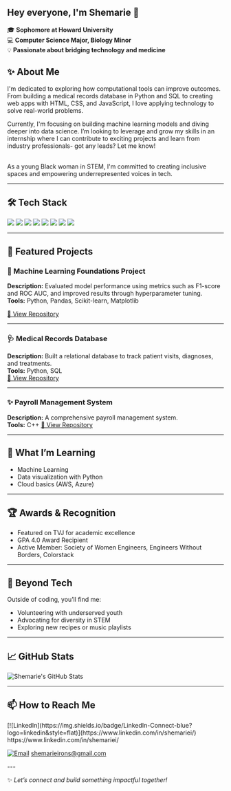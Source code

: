 ## Hey everyone, I'm Shemarie 👋

<!--
**shemarieirons/shemarieirons** is a ✨ _special_ ✨ repository because its `README.md` (this file) appears on your GitHub profile.

Here are some ideas to get you started:

- 🔭 I’m currently working on ...
- 🌱 I’m currently learning ...
- 👯 I’m looking to collaborate on ...
- 🤔 I’m looking for help with ...
- 💬 Ask me about ...
- 📫 How to reach me: ...
- 😄 Pronouns: ...
- ⚡ Fun fact: ...
-->

🎓 **Sophomore at Howard University**  
💻 **Computer Science Major, Biology Minor**  
💡 **Passionate about bridging technology and medicine**

## ✨ About Me
I'm dedicated to exploring how computational tools can improve outcomes. From building a medical records database in Python and SQL to creating web apps with HTML, CSS, and JavaScript, I love applying technology to solve real-world problems. 

Currently, I'm focusing on building machine learning models and diving deeper into data science. I’m looking to leverage and grow my skills in an internship where I can contribute to exciting projects and learn from industry professionals- got any leads? Let me know!

<br>
As a young Black woman in STEM, I'm committed to creating inclusive spaces and empowering underrepresented voices in tech.

---

## 🛠 Tech Stack
<p>
  <img src="https://img.shields.io/badge/Python-3776AB?style=for-the-badge&logo=python&logoColor=white"/>
  <img src="https://img.shields.io/badge/C++-00599C?style=for-the-badge&logo=cplusplus&logoColor=white"/>
  <img src="https://img.shields.io/badge/SQL-4479A1?style=for-the-badge&logo=postgresql&logoColor=white"/>
  <img src="https://img.shields.io/badge/JavaScript-F7DF1E?style=for-the-badge&logo=javascript&logoColor=black"/>
  <img src="https://img.shields.io/badge/HTML-E34F26?style=for-the-badge&logo=html5&logoColor=white"/>
  <img src="https://img.shields.io/badge/CSS-1572B6?style=for-the-badge&logo=css3&logoColor=white"/>
  <img src="https://img.shields.io/badge/Machine%20Learning-Important-yellow?style=for-the-badge"/>
  <img src="https://img.shields.io/badge/scikit--learn-F7931E?style=for-the-badge&logo=scikit-learn&logoColor=white"/>
</p>


---

## 🚀 Featured Projects

### 🧠 Machine Learning Foundations Project
**Description:** Evaluated model performance using metrics such as F1-score and ROC AUC, and improved results through hyperparameter tuning.  
**Tools:** Python, Pandas, Scikit-learn, Matplotlib

[🔗 View Repository](https://github.com/shemarieirons/BTTPortfolio)

---

### 🩺 Medical Records Database
**Description:** Built a relational database to track patient visits, diagnoses, and treatments.  
**Tools:** Python, SQL  
[🔗 View Repository](https://github.com/shemarieirons/MedicalDatabase)

---

### ✨ Payroll Management System
**Description:** A comprehensive payroll management system.  
**Tools:** C++
[🔗 View Repository](https://github.com/shemarieirons/PayrollManagementSystem)


---

## 🌱 What I’m Learning
- Machine Learning
- Data visualization with Python
- Cloud basics (AWS, Azure)

---

## 🏆 Awards & Recognition
- Featured on TVJ for academic excellence
- GPA 4.0 Award Recipient
- Active Member: Society of Women Engineers, Engineers Without Borders, Colorstack

---

## 🌈 Beyond Tech
Outside of coding, you’ll find me:
- Volunteering with underserved youth
- Advocating for diversity in STEM
- Exploring new recipes or music playlists

---

## 📈 GitHub Stats
![Shemarie's GitHub Stats](https://github-readme-stats.vercel.app/api?username=shemarieirons&show_icons=true&theme=default)

---

## 📫 How to Reach Me
<p>
[![LinkedIn](https://img.shields.io/badge/LinkedIn-Connect-blue?logo=linkedin&style=flat)](https://www.linkedin.com/in/shemariei/)  https://www.linkedin.com/in/shemariei/


[![Email](https://img.shields.io/badge/Email-Contact-red?logo=gmail&style=flat)](mailto:shemarieirons@gmail.com) shemarieirons@gmail.com
</p>
---

✨ *Let’s connect and build something impactful together!*
